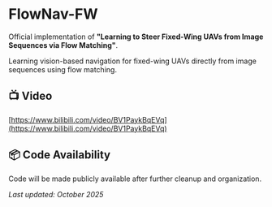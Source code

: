 # FlowNav-FW

Official implementation of **"Learning to Steer Fixed-Wing UAVs from Image Sequences via Flow Matching"**.

Learning vision-based navigation for fixed-wing UAVs directly from image sequences using flow matching.

## 📺 Video

[https://www.bilibili.com/video/BV1PaykBqEVq](https://www.bilibili.com/video/BV1PaykBqEVq)

## 📦 Code Availability

Code will be made publicly available after further cleanup and organization.

*Last updated: October 2025*
